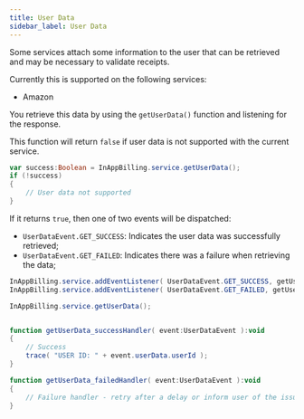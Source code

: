 ```yaml
---
title: User Data
sidebar_label: User Data
---
```


Some services attach some information to the user that can be retrieved and may be necessary to validate receipts.

Currently this is supported on the following services:
  - Amazon 


You retrieve this data by using the `getUserData()` function and listening for the response.

This function will return `false` if user data is not supported with the current service.


```actionscript
var success:Boolean = InAppBilling.service.getUserData();
if (!success)
{
    // User data not supported
}
```

If it returns `true`, then one of two events will be dispatched:

- `UserDataEvent.GET_SUCCESS`: Indicates the user data was successfully retrieved;
- `UserDataEvent.GET_FAILED`: Indicates there was a failure when retrieving the data;


```actionscript
InAppBilling.service.addEventListener( UserDataEvent.GET_SUCCESS, getUserData_successHandler );
InAppBilling.service.addEventListener( UserDataEvent.GET_FAILED, getUserData_failedHandler );

InAppBilling.service.getUserData();


function getUserData_successHandler( event:UserDataEvent ):void
{
    // Success
    trace( "USER ID: " + event.userData.userId );
}

function getUserData_failedHandler( event:UserDataEvent ):void
{
    // Failure handler - retry after a delay or inform user of the issue
}
```

